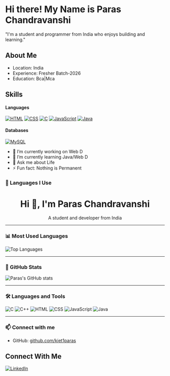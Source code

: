 # Hi there! My Name is Paras Chandravanshi

"I'm a student and programmer from India who enjoys building and learning."

## About Me
- Location: India
- Experience: Fresher Batch-2026
- Education: Bca|Mca

## Skills

#### Languages
[![HTML](https://img.shields.io/badge/HTML5-E34F26?style=for-the-badge&logo=html5&logoColor=white)](https://github.com/kiet1paras)
[![CSS](https://img.shields.io/badge/CSS3-1572B6?style=for-the-badge&logo=css3&logoColor=white)](https://github.com/kiet1paras)
[![C](https://img.shields.io/badge/C-00599C?style=for-the-badge&logo=c&logoColor=white)](https://github.com/kiet1paras)
[![JavaScript](https://img.shields.io/badge/JavaScript-F7DF1E?style=for-the-badge&logo=javascript&logoColor=black)](https://github.com/kiet1paras)
[![Java](https://img.shields.io/badge/Java-007396?style=for-the-badge&logo=java&logoColor=white)](https://github.com/kiet1paras)



#### Databases
[![MySQL](https://img.shields.io/badge/MySQL-3E6E93?style=for-the-badge&logo=mysql&logoColor=white)](https://github.com/AndrewSavetchuk)




- 🔭 I’m currently working on Web D
- 🌱 I’m currently learning Java/Web D
- 💬 Ask me about Life
- ⚡ Fun fact: Nothing is Permanent

### 🧠 Languages I Use

<h1 align="center">Hi 👋, I'm Paras Chandravanshi</h1>
<p align="center">A student and developer from India</p>

---

### 📊 Most Used Languages

![Top Languages](https://github-readme-stats.vercel.app/api/top-langs/?username=kiet1paras&layout=compact&theme=tokyonight&langs_count=8)

---

### 🔧 GitHub Stats

![Paras's GitHub stats](https://github-readme-stats.vercel.app/api?username=kiet1paras&show_icons=true&theme=tokyonight)

---

### 🛠️ Languages and Tools

![C](https://img.shields.io/badge/C-00599C?style=for-the-badge&logo=c&logoColor=white)
![C++](https://img.shields.io/badge/C++-00599C?style=for-the-badge&logo=cplusplus&logoColor=white)
![HTML](https://img.shields.io/badge/HTML5-e34c26?style=for-the-badge&logo=html5&logoColor=white)
![CSS](https://img.shields.io/badge/CSS3-264de4?style=for-the-badge&logo=css3&logoColor=white)
![JavaScript](https://img.shields.io/badge/JavaScript-F0DB4F?style=for-the-badge&logo=javascript&logoColor=323330)
![Java](https://img.shields.io/badge/Java-ED8B00?style=for-the-badge&logo=java&logoColor=white)

---

### 📫 Connect with me

- GitHub: [github.com/kiet1paras](https://github.com/kiet1paras)





## Connect With Me
[![LinkedIn](https://img.shields.io/badge/LinkedIn-0077B5?style=for-the-badge&logo=linkedin&logoColor=white)](www.linkedin.com/in/paras-chandravanshi-58b86b358)
